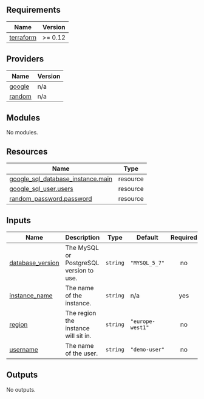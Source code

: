 <!-- BEGIN_TF_DOCS -->
## Requirements

| Name | Version |
|------|---------|
| <a name="requirement_terraform"></a> [terraform](#requirement\_terraform) | >= 0.12 |

## Providers

| Name | Version |
|------|---------|
| <a name="provider_google"></a> [google](#provider\_google) | n/a |
| <a name="provider_random"></a> [random](#provider\_random) | n/a |

## Modules

No modules.

## Resources

| Name | Type |
|------|------|
| [google_sql_database_instance.main](https://registry.terraform.io/providers/hashicorp/google/latest/docs/resources/sql_database_instance) | resource |
| [google_sql_user.users](https://registry.terraform.io/providers/hashicorp/google/latest/docs/resources/sql_user) | resource |
| [random_password.password](https://registry.terraform.io/providers/hashicorp/random/latest/docs/resources/password) | resource |

## Inputs

| Name | Description | Type | Default | Required |
|------|-------------|------|---------|:--------:|
| <a name="input_database_version"></a> [database\_version](#input\_database\_version) | The MySQL or PostgreSQL version to use. | `string` | `"MYSQL_5_7"` | no |
| <a name="input_instance_name"></a> [instance\_name](#input\_instance\_name) | The name of the instance. | `string` | n/a | yes |
| <a name="input_region"></a> [region](#input\_region) | The region the instance will sit in. | `string` | `"europe-west1"` | no |
| <a name="input_username"></a> [username](#input\_username) | The name of the user. | `string` | `"demo-user"` | no |

## Outputs

No outputs.
<!-- END_TF_DOCS -->
